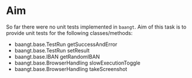 # Aim
So far there were no unit tests implemented in ``baangt``. Aim of this task is to provide unit tests for the following 
classes/methods:

* baangt.base.TestRun getSuccessAndError
* baangt.base.TestRun setResult
* baangt.base.IBAN getRandomIBAN
* baangt.base.BrowserHandling slowExecutionToggle
* baangt.base.BrowserHandling takeScreenshot

